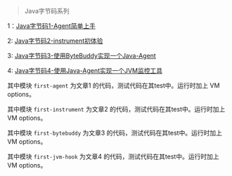 > Java字节码系列

1：[Java字节码1-Agent简单上手](http://blog.csdn.net/f59130/article/details/78367045)

2: [Java字节码2-instrument初体验](http://blog.csdn.net/f59130/article/details/78481594)

3: [Java字节码3-使用ByteBuddy实现一个Java-Agent](http://blog.csdn.net/f59130/article/details/78494572)

4: [Java字节码4-使用Java-Agent实现一个JVM监控工具](http://blog.csdn.net/f59130/article/details/78733699)

其中模块 `first-agent` 为文章1 的代码，测试代码在其test中。运行时加上 VM options。

其中模块 `first-instrument` 为文章2 的代码，测试代码在其test中。运行时加上 VM options。

其中模块 `first-bytebuddy` 为文章3 的代码，测试代码在其test中。运行时加上 VM options。

其中模块 `first-jvm-hook` 为文章4 的代码，测试代码在其test中。运行时加上 VM options。